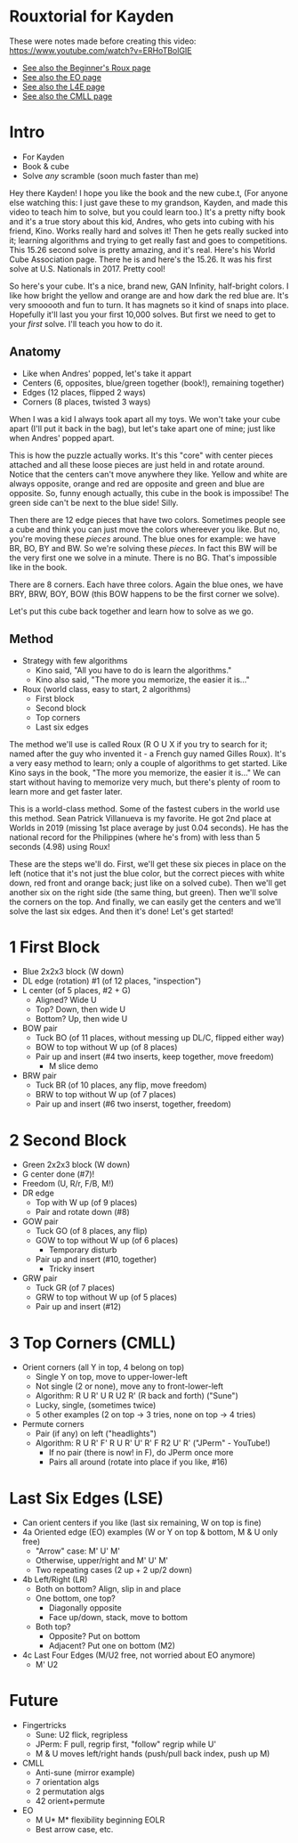 # Rouxtorial for Kayden

These were notes made before creating this video: https://www.youtube.com/watch?v=ERHoTBolGIE

- [See also the Beginner's Roux page](https://ashleyf.github.io/cubing/site/notes/roux.html)
- [See also the EO page](./eo.md)
- [See also the L4E page](./l4e.md)
- [See also the CMLL page](./cmll.md)

# Intro

- For Kayden
- Book & cube
- Solve *any* scramble (soon much faster than me)

Hey there Kayden! I hope you like the book and the new cube.t, (For anyone else watching this: I just gave these to my grandson, Kayden, and made this video to teach him to solve, but you could learn too.) It's a pretty nifty book and it's a true story about this kid, Andres, who gets into cubing with his friend, Kino. Works really hard and solves it! Then he gets really sucked into it; learning algorithms and trying to get really fast and goes to competitions. This 15.26 second solve is pretty amazing, and it's real. Here's his World Cube Association page. There he is and here's the 15.26. It was his first solve at U.S. Nationals in 2017. Pretty cool!

So here's your cube. It's a nice, brand new, GAN Infinity, half-bright colors. I like how bright the yellow and orange are and how dark the red blue are. It's very smooooth and fun to turn. It has magnets so it kind of snaps into place. Hopefully it'll last you your first 10,000 solves. But first we need to get to your *first* solve. I'll teach you how to do it.

## Anatomy

- Like when Andres' popped, let's take it appart
- Centers (6, opposites, blue/green together (book!), remaining together)
- Edges (12 places, flipped 2 ways)
- Corners (8 places, twisted 3 ways) 

When I was a kid I always took apart all my toys. We won't take your cube apart (I'll put it back in the bag), but let's take apart one of mine; just like when Andres' popped apart.

This is how the puzzle actually works. It's this "core" with center pieces attached and all these loose pieces are just held in and rotate around. Notice that the centers can't move anywhere they like. Yellow and white are always opposite, orange and red are opposite and green and blue are opposite. So, funny enough actually, this cube in the book is impossibe! The green side can't be next to the blue side! Silly. 

Then there are 12 edge pieces that have two colors. Sometimes people see a cube and think you can just move the colors whereever you like. But no, you're moving these *pieces* around. The blue ones for example: we have BR, BO, BY and BW. So we're solving these *pieces*. In fact this BW will be the very first one we solve in a minute. There is no BG. That's impossible like in the book.

There are 8 corners. Each have three colors. Again the blue ones, we have BRY, BRW, BOY, BOW (this BOW happens to be the first corner we solve).

Let's put this cube back together and learn how to solve as we go.

## Method

- Strategy with few algorithms
    - Kino said, "All you have to do is learn the algorithms."
    - Kino also said, "The more you memorize, the easier it is..."
- Roux (world class, easy to start, 2 algorithms)
    - First block
    - Second block
    - Top corners
    - Last six edges

The method we'll use is called Roux (R O U X if you try to search for it; named after the guy who invented it - a French guy named Gilles Roux). It's a very easy method to learn; only a couple of algorithms to get started. Like Kino says in the book, "The more you memorize, the easier it is..." We can start without having to memorize very much, but there's plenty of room to learn more and get faster later.

This is a world-class method. Some of the fastest cubers in the world use this method. Sean Patrick Villanueva is my favorite. He got 2nd place at Worlds in 2019 (missing 1st place average by just 0.04 seconds). He has the national record for the Philippines (where he's from) with less than 5 seconds (4.98) using Roux!

These are the steps we'll do. First, we'll get these six pieces in place on the left (notice that it's not just the blue color, but the correct pieces with white down, red front and orange back; just like on a solved cube). Then we'll get another six on the right side (the same thing, but green). Then we'll solve the corners on the top. And finally, we can easily get the centers and we'll solve the last six edges. And then it's done! Let's get started!

# 1 First Block

- Blue 2x2x3 block (W down)
- DL edge (rotation) #1 (of 12 places, "inspection")
- L center (of 5 places, #2 + G)
    - Aligned? Wide U
    - Top? Down, then wide U
    - Bottom? Up, then wide U
- BOW pair
    - Tuck BO (of 11 places, without messing up DL/C, flipped either way)
    - BOW to top without W up (of 8 places)
    - Pair up and insert (#4 two inserts, keep together, move freedom)
        - M slice demo
- BRW pair
    - Tuck BR (of 10 places, any flip, move freedom)
    - BRW to top without W up (of 7 places)
    - Pair up and insert (#6 two inserst, together, freedom)

# 2 Second Block

- Green 2x2x3 block (W down)
- G center done (#7)!
- Freedom (U, R/r, F/B, M!)
- DR edge
    - Top with W up (of 9 places)
    - Pair and rotate down (#8)
- GOW pair
    - Tuck GO (of 8 places, any flip)
    - GOW to top without W up (of 6 places)
        - Temporary disturb
    - Pair up and insert (#10, together)
         - Tricky insert
- GRW pair
    - Tuck GR (of 7 places)
    - GRW to top without W up (of 5 places)
    - Pair up and insert (#12)

# 3 Top Corners (CMLL)

- Orient corners (all Y in top, 4 belong on top)
    - Single Y on top, move to upper-lower-left
    - Not single (2 or none), move any to front-lower-left
    - Algorithm: R U R' U R U2 R' (R back and forth) ("Sune")
    - Lucky, single, (sometimes twice)
    - 5 other examples (2 on top -> 3 tries, none on top -> 4 tries)
- Permute corners
    - Pair (if any) on left ("headlights")
    - Algorithm: R U R' F' R U R' U' R' F R2 U' R' ("JPerm" - YouTube!)
        - If no pair (there is now! in F), do JPerm once more
        - Pairs all around (rotate into place if you like, #16)

# Last Six Edges (LSE)

- Can orient centers if you like (last six remaining, W on top is fine)
- 4a Oriented edge (EO) examples (W or Y on top & bottom, M & U only free)
    - "Arrow" case: M' U' M'
    - Otherwise, upper/right and M' U' M'
    - Two repeating cases (2 up + 2 up/2 down)
- 4b Left/Right (LR)
    - Both on bottom? Align, slip in and place
    - One bottom, one top?
        - Diagonally opposite
        - Face up/down, stack, move to bottom
    - Both top?
        - Opposite? Put on bottom
        - Adjacent? Put one on bottom (M2)
- 4c Last Four Edges (M/U2 free, not worried about EO anymore)
    - M' U2

# Future

- Fingertricks
    - Sune: U2 flick, regripless
    - JPerm: F pull, regrip first, "follow" regrip while U'
    - M & U moves left/right hands (push/pull back index, push up M)
- CMLL
    - Anti-sune (mirror example)
    - 7 orientation algs
    - 2 permutation algs
    - 42 orient+permute
- EO
    - M U* M* flexibility beginning EOLR
    - Best arrow case, etc.
